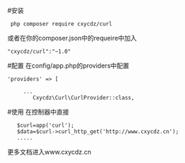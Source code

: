#安装
```
 php composer require cxycdz/curl
```
或者在你的composer.json中的requeire中加入
```
"cxycdz/curl":"~1.0"
```
#配置
在config/app.php的providers中配置
```
'providers' => [

     ...
        Cxycdz\Curl\CurlProvider::class,
```        
#使用
在控制器中直接
 ```
    $curl=app('curl');
    $data=$curl->curl_http_get('http://www.cxycdz.cn');
    .....
```     
更多文档进入www.cxycdz.cn    